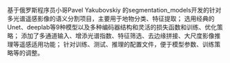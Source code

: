 基于俄罗斯程序员小哥Pavel Yakubovskiy 的segmentation_models开发的针对多光谱遥感影像的语义分割项目，主要用于地物分类、特征提取；
选用经典的Unet、deeplab等9种模型以及多种编码器结构和灵活的损失函数和训练、优化策略；
添加了多通道输入、增添光谱指数、特征筛选、去边缘拼接、大尺度影像推理等遥感适用功能；
针对训练、测试、推理的配置文件，便于模型参数、训练策略等的调整。
